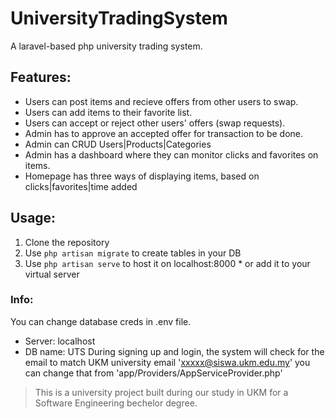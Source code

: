 # UniversityTradingSystem
A laravel-based php university trading system.

## Features:
* Users can post items and recieve offers from other users to swap.
* Users can add items to their favorite list.
* Users can accept or reject other users' offers (swap requests).
* Admin has to approve an accepted offer for transaction to be done.
* Admin can CRUD Users|Products|Categories
* Admin has a dashboard where they can monitor clicks and favorites on items.
* Homepage has three ways of displaying items, based on clicks|favorites|time added

## Usage:
1. Clone the repository
2. Use `php artisan migrate` to create tables in your DB
3. Use `php artisan serve` to host it on localhost:8000 * or add it to your virtual server

### Info:
You can change database creds in .env file.
* Server: localhost
* DB name: UTS
During signing up and login, the system will check for the email to match UKM university email 'xxxxx@siswa.ukm.edu.my' you can change that from 'app/Providers/AppServiceProvider.php'

> This is a university project built during our study in UKM for a Software Engineering bechelor degree.

